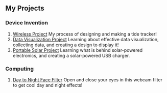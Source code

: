 ## My Projects


### Device Invention
1. [Wireless Project](https://acorea2541.github.io/Wireless-Project/)
My process of designing and making a tide tracker!
2. [Data Visualization Project](https://acorea2541.github.io/dataviz/)
Learning about effective data visualization, collecting data, and creating a design to display it!
2. [Portable Solar Project](https://acorea2541.github.io/solarcharge/)
Learning what is behind solar-powered electronics, and creating a solar-powered USB charger.

### Computing
1. [Day to Night Face Filter](https://acorea2541.github.io/daytonight/)
Open and close your eyes in this webcam filter to get cool day and night effects!
